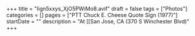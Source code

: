 +++
title = "Iign5xxys_XjO5PWiMo8.avif"
draft = false
tags = ["Photos"]
categories = []
pages = ["PTT Chuck E. Cheese Quote Sign (1977)"]
startDate = ""
description = "At [[San Jose, CA (370 S Winchester Blvd)"
+++
